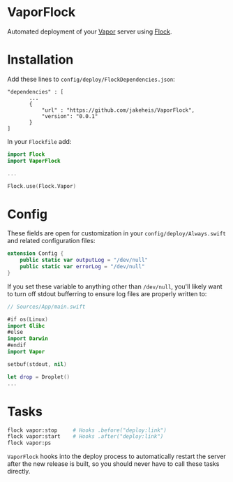 # VaporFlock

Automated deployment of your [Vapor](https://github.com/vapor/vapor) server using [Flock](https://github.com/jakeheis/Flock).

# Installation
Add these lines to `config/deploy/FlockDependencies.json`:
```
"dependencies" : [
       ...
       {
           "url" : "https://github.com/jakeheis/VaporFlock",
           "version": "0.0.1"
       }
]
```
In your `Flockfile` add:
```swift
import Flock
import VaporFlock

...

Flock.use(Flock.Vapor)
```
# Config
These fields are open for customization in your `config/deploy/Always.swift` and related configuration files:
```swift
extension Config {
    public static var outputLog = "/dev/null"
    public static var errorLog = "/dev/null"
}
```
If you set these variable to anything other than `/dev/null`, you'll likely want to turn off stdout bufferring to ensure log files are properly written to:
```swift
// Sources/App/main.swift

#if os(Linux)
import Glibc
#else
import Darwin
#endif
import Vapor

setbuf(stdout, nil)

let drop = Droplet()
...
```
# Tasks
```bash
flock vapor:stop     # Hooks .before("deploy:link")
flock vapor:start    # Hooks .after("deploy:link")
flock vapor:ps
```
`VaporFlock` hooks into the deploy process to automatically restart the server after the new release is built, so you should never have to call these tasks directly.
